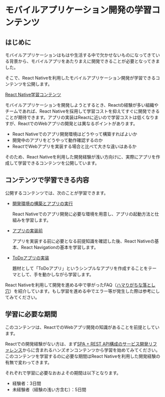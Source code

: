 # モバイルアプリケーション開発の学習コンテンツ

## はじめに

モバイルアプリケーションはもはや生活する中で欠かせないものになってきている背景から、モバイルアプリをあたりまえに開発できることが必要となってきました。

そこで、React Nativeを利用したモバイルアプリケーション開発が学習できるコンテンツを公開します。

[React Native学習コンテンツ](https://ws-4020.github.io/mobile-app-crib-notes/react-native/learn)

モバイルアプリケーションを開発しようとするとき、Reactの経験が多い組織やチームであれば、React Nativeを採用して学習コストを抑えてすぐに開発できることが期待できます。アプリの実装はReactに近いので学習コストは低くなりますが、ReactでのWebアプリの開発とは異なるポイントがあります。

- React Nativeでのアプリ開発環境はどうやって構築すればよいか
- 開発中のアプリをどうやって動作確認するのか
- ReactでWebアプリを実装する場合と比べて大きな違いはあるか

そのため、React Nativeを利用した開発経験が浅い方向けに、実際にアプリを作成して学習できるコンテンツを公開しています。

## コンテンツで学習できる内容

公開するコンテンツでは、次のことが学習できます。

- [開発環境の構築とアプリの実行](https://ws-4020.github.io/mobile-app-crib-notes/react-native/learn/getting-started)

    React Nativeでのアプリ開発に必要な環境を用意し、アプリの起動方法と仕組みを学習します。

- [アプリの実装前](https://ws-4020.github.io/mobile-app-crib-notes/react-native/learn/basic-concepts)

    アプリを実装する前に必要となる前提知識を確認した後、React Nativeの基本、React Navigationの基本を学習します。

- [ToDoアプリの実装](https://ws-4020.github.io/mobile-app-crib-notes/react-native/learn/todo-app)

    題材として「ToDoアプリ」というシンプルなアプリを作成することをテーマとして、手を動かしながら学習します。

React Nativeを利用して開発を進める中で挙がったFAQ（[ハマりがちな落とし穴](https://ws-4020.github.io/mobile-app-crib-notes/react-native/common-pitfalls)）を紹介しています。もし学習を進める中でエラー等が発生した際は参考にしてみてください。

## 学習に必要な期間

このコンテンツは、ReactでのWebアプリ開発の知識があることを前提としています。

Reactでの開発経験がない方は、まず[SPA + REST API構成のサービス開発リファレンス](https://fintan.jp/?p=5952)からに含まれるハンズオンコンテンツから学習を始めてみてください。このコンテンツを学習するのに必要な期間はReact Nativeを利用した開発経験の有無で変わってきます。

それぞれで学習に必要なおおよその期間は以下となります。

- 経験者：3日間
- 未経験者（経験の浅い方含む）：5日間
